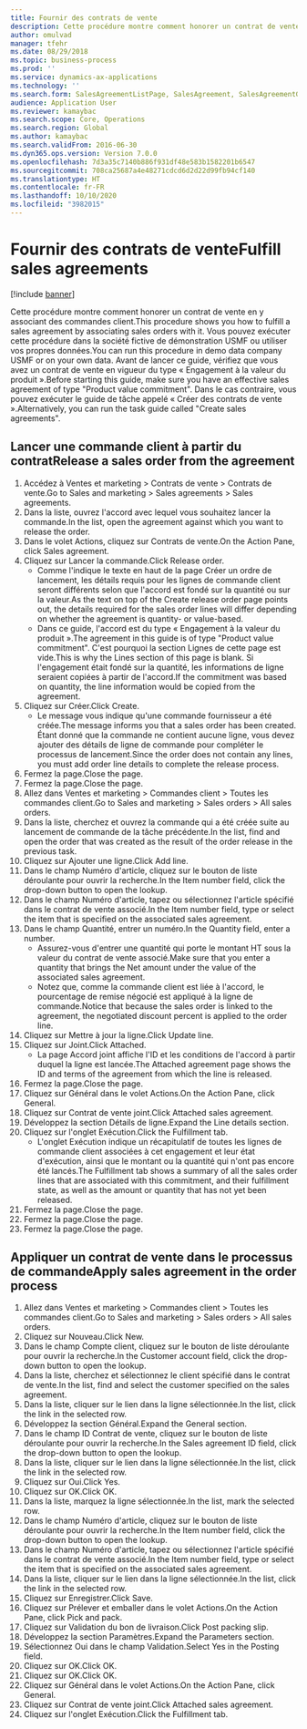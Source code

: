 ```yaml
---
title: Fournir des contrats de vente
description: Cette procédure montre comment honorer un contrat de vente en y associant des commandes client.
author: omulvad
manager: tfehr
ms.date: 08/29/2018
ms.topic: business-process
ms.prod: ''
ms.service: dynamics-ax-applications
ms.technology: ''
ms.search.form: SalesAgreementListPage, SalesAgreement, SalesAgreementGenerateReleaseOrder, SalesTableListPage, SalesTable, AgreementLine, SalesCreateOrder,  SalesEditLines, SalesAgreementHistory
audience: Application User
ms.reviewer: kamaybac
ms.search.scope: Core, Operations
ms.search.region: Global
ms.author: kamaybac
ms.search.validFrom: 2016-06-30
ms.dyn365.ops.version: Version 7.0.0
ms.openlocfilehash: 7d3a35c7140b886f931df48e583b1582201b6547
ms.sourcegitcommit: 708ca25687a4e48271cdcd6d2d22d99fb94cf140
ms.translationtype: HT
ms.contentlocale: fr-FR
ms.lasthandoff: 10/10/2020
ms.locfileid: "3982015"
---
```

# <a name="fulfill-sales-agreements"></a><span data-ttu-id="dd7a5-103">Fournir des contrats de vente</span><span class="sxs-lookup"><span data-stu-id="dd7a5-103">Fulfill sales agreements</span></span>

[!include [banner](../../includes/banner.md)]

<span data-ttu-id="dd7a5-104">Cette procédure montre comment honorer un contrat de vente en y associant des commandes client.</span><span class="sxs-lookup"><span data-stu-id="dd7a5-104">This procedure shows you how to fulfill a sales agreement by associating sales orders with it.</span></span> <span data-ttu-id="dd7a5-105">Vous pouvez exécuter cette procédure dans la société fictive de démonstration USMF ou utiliser vos propres données.</span><span class="sxs-lookup"><span data-stu-id="dd7a5-105">You can run this procedure in demo data company USMF or on your own data.</span></span> <span data-ttu-id="dd7a5-106">Avant de lancer ce guide, vérifiez que vous avez un contrat de vente en vigueur du type « Engagement à la valeur du produit ».</span><span class="sxs-lookup"><span data-stu-id="dd7a5-106">Before starting this guide, make sure you have an effective sales agreement of type "Product value commitment".</span></span> <span data-ttu-id="dd7a5-107">Dans le cas contraire, vous pouvez exécuter le guide de tâche appelé « Créer des contrats de vente ».</span><span class="sxs-lookup"><span data-stu-id="dd7a5-107">Alternatively, you can run the task guide called "Create sales agreements".</span></span>  




## <a name="release-a-sales-order-from-the-agreement"></a><span data-ttu-id="dd7a5-108">Lancer une commande client à partir du contrat</span><span class="sxs-lookup"><span data-stu-id="dd7a5-108">Release a sales order from the agreement</span></span>
1. <span data-ttu-id="dd7a5-109">Accédez à Ventes et marketing > Contrats de vente > Contrats de vente.</span><span class="sxs-lookup"><span data-stu-id="dd7a5-109">Go to Sales and marketing > Sales agreements > Sales agreements.</span></span>
2. <span data-ttu-id="dd7a5-110">Dans la liste, ouvrez l'accord avec lequel vous souhaitez lancer la commande.</span><span class="sxs-lookup"><span data-stu-id="dd7a5-110">In the list, open the agreement against which you want to release the order.</span></span>
3. <span data-ttu-id="dd7a5-111">Dans le volet Actions, cliquez sur Contrats de vente.</span><span class="sxs-lookup"><span data-stu-id="dd7a5-111">On the Action Pane, click Sales agreement.</span></span>
4. <span data-ttu-id="dd7a5-112">Cliquez sur Lancer la commande.</span><span class="sxs-lookup"><span data-stu-id="dd7a5-112">Click Release order.</span></span>
    * <span data-ttu-id="dd7a5-113">Comme l'indique le texte en haut de la page Créer un ordre de lancement, les détails requis pour les lignes de commande client seront différents selon que l'accord est fondé sur la quantité ou sur la valeur.</span><span class="sxs-lookup"><span data-stu-id="dd7a5-113">As the text on top of the  Create release order page points out, the details required for the sales order lines will differ depending on whether the agreement is quantity- or value-based.</span></span>  
    * <span data-ttu-id="dd7a5-114">Dans ce guide, l'accord est du type « Engagement à la valeur du produit ».</span><span class="sxs-lookup"><span data-stu-id="dd7a5-114">The agreement in this guide is of type "Product value commitment".</span></span> <span data-ttu-id="dd7a5-115">C'est pourquoi la section Lignes de cette page est vide.</span><span class="sxs-lookup"><span data-stu-id="dd7a5-115">This is why the Lines section of this page is blank.</span></span> <span data-ttu-id="dd7a5-116">Si l'engagement était fondé sur la quantité, les informations de ligne seraient copiées à partir de l'accord.</span><span class="sxs-lookup"><span data-stu-id="dd7a5-116">If the commitment was based on quantity, the line information would be copied from the agreement.</span></span>  
5. <span data-ttu-id="dd7a5-117">Cliquez sur Créer.</span><span class="sxs-lookup"><span data-stu-id="dd7a5-117">Click Create.</span></span>
    * <span data-ttu-id="dd7a5-118">Le message vous indique qu'une commande fournisseur a été créée.</span><span class="sxs-lookup"><span data-stu-id="dd7a5-118">The message informs you that a sales order has been created.</span></span> <span data-ttu-id="dd7a5-119">Étant donné que la commande ne contient aucune ligne, vous devez ajouter des détails de ligne de commande pour compléter le processus de lancement.</span><span class="sxs-lookup"><span data-stu-id="dd7a5-119">Since the order does not contain any lines, you must add order line details to complete the release process.</span></span>   
6. <span data-ttu-id="dd7a5-120">Fermez la page.</span><span class="sxs-lookup"><span data-stu-id="dd7a5-120">Close the page.</span></span>
7. <span data-ttu-id="dd7a5-121">Fermez la page.</span><span class="sxs-lookup"><span data-stu-id="dd7a5-121">Close the page.</span></span>
8. <span data-ttu-id="dd7a5-122">Allez dans Ventes et marketing > Commandes client > Toutes les commandes client.</span><span class="sxs-lookup"><span data-stu-id="dd7a5-122">Go to Sales and marketing > Sales orders > All sales orders.</span></span>
9. <span data-ttu-id="dd7a5-123">Dans la liste, cherchez et ouvrez la commande qui a été créée suite au lancement de commande de la tâche précédente.</span><span class="sxs-lookup"><span data-stu-id="dd7a5-123">In the list, find and open the order that was created as the result of the order release in the previous task.</span></span>
10. <span data-ttu-id="dd7a5-124">Cliquez sur Ajouter une ligne.</span><span class="sxs-lookup"><span data-stu-id="dd7a5-124">Click Add line.</span></span>
11. <span data-ttu-id="dd7a5-125">Dans le champ Numéro d'article, cliquez sur le bouton de liste déroulante pour ouvrir la recherche.</span><span class="sxs-lookup"><span data-stu-id="dd7a5-125">In the Item number field, click the drop-down button to open the lookup.</span></span>
12. <span data-ttu-id="dd7a5-126">Dans le champ Numéro d'article, tapez ou sélectionnez l'article spécifié dans le contrat de vente associé.</span><span class="sxs-lookup"><span data-stu-id="dd7a5-126">In the Item number field, type or select the item that is specified on the associated sales agreement.</span></span>
13. <span data-ttu-id="dd7a5-127">Dans le champ Quantité, entrer un numéro.</span><span class="sxs-lookup"><span data-stu-id="dd7a5-127">In the Quantity field, enter a number.</span></span>
    * <span data-ttu-id="dd7a5-128">Assurez-vous d'entrer une quantité qui porte le montant HT sous la valeur du contrat de vente associé.</span><span class="sxs-lookup"><span data-stu-id="dd7a5-128">Make sure that you enter a quantity that brings the Net amount under the value of the associated sales agreement.</span></span>  
    * <span data-ttu-id="dd7a5-129">Notez que, comme la commande client est liée à l'accord, le pourcentage de remise négocié est appliqué à la ligne de commande.</span><span class="sxs-lookup"><span data-stu-id="dd7a5-129">Notice that because the sales order is linked to the agreement, the negotiated discount percent is applied to the order line.</span></span>  
14. <span data-ttu-id="dd7a5-130">Cliquez sur Mettre à jour la ligne.</span><span class="sxs-lookup"><span data-stu-id="dd7a5-130">Click Update line.</span></span>
15. <span data-ttu-id="dd7a5-131">Cliquez sur Joint.</span><span class="sxs-lookup"><span data-stu-id="dd7a5-131">Click Attached.</span></span>
    * <span data-ttu-id="dd7a5-132">La page Accord joint affiche l'ID et les conditions de l'accord à partir duquel la ligne est lancée.</span><span class="sxs-lookup"><span data-stu-id="dd7a5-132">The Attached agreement page shows the ID and terms of the agreement from which the line is released.</span></span>  
16. <span data-ttu-id="dd7a5-133">Fermez la page.</span><span class="sxs-lookup"><span data-stu-id="dd7a5-133">Close the page.</span></span>
17. <span data-ttu-id="dd7a5-134">Cliquez sur Général dans le volet Actions.</span><span class="sxs-lookup"><span data-stu-id="dd7a5-134">On the Action Pane, click General.</span></span>
18. <span data-ttu-id="dd7a5-135">Cliquez sur Contrat de vente joint.</span><span class="sxs-lookup"><span data-stu-id="dd7a5-135">Click Attached sales agreement.</span></span>
19. <span data-ttu-id="dd7a5-136">Développez la section Détails de ligne.</span><span class="sxs-lookup"><span data-stu-id="dd7a5-136">Expand the Line details section.</span></span>
20. <span data-ttu-id="dd7a5-137">Cliquez sur l'onglet Exécution.</span><span class="sxs-lookup"><span data-stu-id="dd7a5-137">Click the Fulfillment tab.</span></span>
    * <span data-ttu-id="dd7a5-138">L'onglet Exécution indique un récapitulatif de toutes les lignes de commande client associées à cet engagement et leur état d'exécution, ainsi que le montant ou la quantité qui n'ont pas encore été lancés.</span><span class="sxs-lookup"><span data-stu-id="dd7a5-138">The Fulfillment tab shows a summary of all the sales order lines that are associated with this commitment, and their fulfillment state, as well as the amount or quantity that has not yet been released.</span></span>   
21. <span data-ttu-id="dd7a5-139">Fermez la page.</span><span class="sxs-lookup"><span data-stu-id="dd7a5-139">Close the page.</span></span>
22. <span data-ttu-id="dd7a5-140">Fermez la page.</span><span class="sxs-lookup"><span data-stu-id="dd7a5-140">Close the page.</span></span>
23. <span data-ttu-id="dd7a5-141">Fermez la page.</span><span class="sxs-lookup"><span data-stu-id="dd7a5-141">Close the page.</span></span>

## <a name="apply-sales-agreement-in-the-order-process"></a><span data-ttu-id="dd7a5-142">Appliquer un contrat de vente dans le processus de commande</span><span class="sxs-lookup"><span data-stu-id="dd7a5-142">Apply sales agreement in the order process</span></span>
1. <span data-ttu-id="dd7a5-143">Allez dans Ventes et marketing > Commandes client > Toutes les commandes client.</span><span class="sxs-lookup"><span data-stu-id="dd7a5-143">Go to Sales and marketing > Sales orders > All sales orders.</span></span>
2. <span data-ttu-id="dd7a5-144">Cliquez sur Nouveau.</span><span class="sxs-lookup"><span data-stu-id="dd7a5-144">Click New.</span></span>
3. <span data-ttu-id="dd7a5-145">Dans le champ Compte client, cliquez sur le bouton de liste déroulante pour ouvrir la recherche.</span><span class="sxs-lookup"><span data-stu-id="dd7a5-145">In the Customer account field, click the drop-down button to open the lookup.</span></span>
4. <span data-ttu-id="dd7a5-146">Dans la liste, cherchez et sélectionnez le client spécifié dans le contrat de vente.</span><span class="sxs-lookup"><span data-stu-id="dd7a5-146">In the list, find and select the customer specified on the sales agreement.</span></span>
5. <span data-ttu-id="dd7a5-147">Dans la liste, cliquer sur le lien dans la ligne sélectionnée.</span><span class="sxs-lookup"><span data-stu-id="dd7a5-147">In the list, click the link in the selected row.</span></span>
6. <span data-ttu-id="dd7a5-148">Développez la section Général.</span><span class="sxs-lookup"><span data-stu-id="dd7a5-148">Expand the General section.</span></span>
7. <span data-ttu-id="dd7a5-149">Dans le champ ID Contrat de vente, cliquez sur le bouton de liste déroulante pour ouvrir la recherche.</span><span class="sxs-lookup"><span data-stu-id="dd7a5-149">In the Sales agreement ID field, click the drop-down button to open the lookup.</span></span>
8. <span data-ttu-id="dd7a5-150">Dans la liste, cliquer sur le lien dans la ligne sélectionnée.</span><span class="sxs-lookup"><span data-stu-id="dd7a5-150">In the list, click the link in the selected row.</span></span>
9. <span data-ttu-id="dd7a5-151">Cliquez sur Oui.</span><span class="sxs-lookup"><span data-stu-id="dd7a5-151">Click Yes.</span></span>
10. <span data-ttu-id="dd7a5-152">Cliquez sur OK.</span><span class="sxs-lookup"><span data-stu-id="dd7a5-152">Click OK.</span></span>
11. <span data-ttu-id="dd7a5-153">Dans la liste, marquez la ligne sélectionnée.</span><span class="sxs-lookup"><span data-stu-id="dd7a5-153">In the list, mark the selected row.</span></span>
12. <span data-ttu-id="dd7a5-154">Dans le champ Numéro d'article, cliquez sur le bouton de liste déroulante pour ouvrir la recherche.</span><span class="sxs-lookup"><span data-stu-id="dd7a5-154">In the Item number field, click the drop-down button to open the lookup.</span></span>
13. <span data-ttu-id="dd7a5-155">Dans le champ Numéro d'article, tapez ou sélectionnez l'article spécifié dans le contrat de vente associé.</span><span class="sxs-lookup"><span data-stu-id="dd7a5-155">In the Item number field, type or select the item that is specified on the associated sales agreement.</span></span>
14. <span data-ttu-id="dd7a5-156">Dans la liste, cliquer sur le lien dans la ligne sélectionnée.</span><span class="sxs-lookup"><span data-stu-id="dd7a5-156">In the list, click the link in the selected row.</span></span>
15. <span data-ttu-id="dd7a5-157">Cliquez sur Enregistrer.</span><span class="sxs-lookup"><span data-stu-id="dd7a5-157">Click Save.</span></span>
16. <span data-ttu-id="dd7a5-158">Cliquez sur Prélever et emballer dans le volet Actions.</span><span class="sxs-lookup"><span data-stu-id="dd7a5-158">On the Action Pane, click Pick and pack.</span></span>
17. <span data-ttu-id="dd7a5-159">Cliquez sur Validation du bon de livraison.</span><span class="sxs-lookup"><span data-stu-id="dd7a5-159">Click Post packing slip.</span></span>
18. <span data-ttu-id="dd7a5-160">Développez la section Paramètres.</span><span class="sxs-lookup"><span data-stu-id="dd7a5-160">Expand the Parameters section.</span></span>
19. <span data-ttu-id="dd7a5-161">Sélectionnez Oui dans le champ Validation.</span><span class="sxs-lookup"><span data-stu-id="dd7a5-161">Select Yes in the Posting field.</span></span>
20. <span data-ttu-id="dd7a5-162">Cliquez sur OK.</span><span class="sxs-lookup"><span data-stu-id="dd7a5-162">Click OK.</span></span>
21. <span data-ttu-id="dd7a5-163">Cliquez sur OK.</span><span class="sxs-lookup"><span data-stu-id="dd7a5-163">Click OK.</span></span>
22. <span data-ttu-id="dd7a5-164">Cliquez sur Général dans le volet Actions.</span><span class="sxs-lookup"><span data-stu-id="dd7a5-164">On the Action Pane, click General.</span></span>
23. <span data-ttu-id="dd7a5-165">Cliquez sur Contrat de vente joint.</span><span class="sxs-lookup"><span data-stu-id="dd7a5-165">Click Attached sales agreement.</span></span>
24. <span data-ttu-id="dd7a5-166">Cliquez sur l'onglet Exécution.</span><span class="sxs-lookup"><span data-stu-id="dd7a5-166">Click the Fulfillment tab.</span></span>

